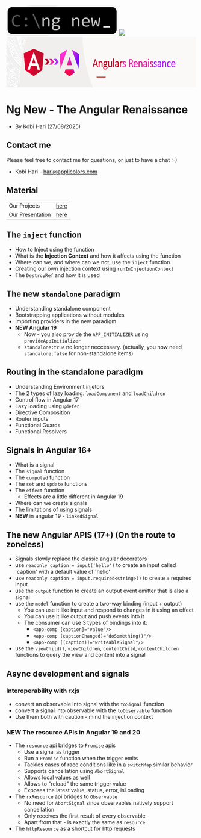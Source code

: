 <img src="./images/title.png" Height="80"><img src="./images/geek-week.png" Height="80">
<br>
<img src="./images/logo.png" Height="135">
# Ng New - The Angular Renaissance
* By Kobi Hari (27/08/2025)

## Contact me
Please feel free to contact me for questions, or just to 
have a chat :-)
- Kobi Hari - hari@applicolors.com

## Material 

|   |    |  
|-------------- | -------------- 
| Our Projects    | [here](./projects)     |
| Our Presentation    | [here](./presentation/Ng%20New.pdf)     |

## The `inject` function
* How to Inject using the function
* What is the **Injection Context** and how it affects using the function
* Where can we, and where can we not, use the `inject` function
* Creating our own injection context using `runInInjectionContext`
* The `DestroyRef` and how it is used

## The new `standalone` paradigm
* Understanding standalone component
* Bootstrapping applications without modules
* Importing providers in the new paradigm  
* **NEW Angular 19**
  * Now - you also provide the `APP_INITIALIZER` using `provideAppInitializer`
  * `standalone:true` no longer neccessary. (actually, you now need `standalone:false` for non-standalone items)

## Routing in the standalone paradigm
* Understanding Environment injetors
* The 2 types of lazy loading: `loadComponent` and `loadChildren`
* Control flow in Angular 17
* Lazy loading using `@defer`
* Directive Composition
* Router inputs
* Functional Guards
* Functional Resolvers

## Signals in Angular 16+
* What is a signal
* The `signal` function
* The `computed` function
* The `set` and `update` functions
* The `effect` function
  * Effects are a little different in Angular 19
* Where can we create signals
* The limitations of using signals
* **NEW** in angular 19 - `linkedSignal`

## The new Angular APIS (17+) (On the route to zoneless)
* Signals slowly replace the classic angular decorators
* use `readonly caption = input('hello')` to create an input called `caption' with a default value of 'hello'
* use `readonly caption = input.required<string>()` to create a required input
* use the `output` function to create an output event emitter that is also a signal
* use the `model` function to create a two-way binding (input + output)
  * You can use it like input and respond to changes in it using an effect
  * You can use it like output and push events into it
  * The consumer can use 3 types of bindings into it: 
    * `<app-comp [caption]="value"/>`
    * `<app-comp (captionChanged)="doSomething()"/>`
    * `<app-comp [(caption)]="writeableSignal"/>`
* use the `viewChild()`, `viewChildren`, `contentChild`, `contentChildren` functions to query the view and content into a signal

## Async development and signals
### Interoperability with rxjs
* convert an observable into signal with the `toSignal` function
* convert a signal into observable with the `toObservable` function
* Use them both with caution - mind the injection context

### **NEW** The resource APIs in Angular 19 and 20
* The `resource` api bridges to `Promise` apis
  * Use a signal as trigger
  * Run a `Promise` function when the trigger emits
  * Tackles cases of race conditions like in a `switchMap` similar behavior
  * Supports cancellation using `AbortSignal`
  * Allows local values as well
  * Allows to "reload" the same trigger value
  * Exposes the latest value, status, error, isLoading
* The `rxResource` api bridges to `Observable`
  * No need for `AbortSignal` since observables natively support cancellation
  * Only receives the first result of every observable
  * Apart from that - is exactly the same as `resource`
* The `httpResource` as a shortcut for http requests



